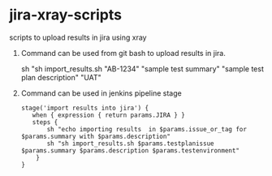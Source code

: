 # jira-xray-scripts
scripts to upload results in jira using xray 

1. Command can be used from git bash to upload results in jira.
     
     sh "sh import_results.sh "AB-1234" "sample test summary" "sample test plan description" "UAT"

2. Command can be used in jenkins pipeline stage 

       stage('import results into jira') {
          when { expression { return params.JIRA } }
          steps {
              sh "echo importing results  in $params.issue_or_tag for $params.summary with $params.description"
              sh "sh import_results.sh $params.testplanissue $params.summary $params.description $params.testenvironment"
           }
       }
